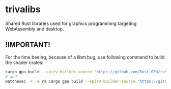 # trivalibs

Shared Rust libraries used for graphics programming targeting WebAssembly and desktop.

## !IMPORTANT!

For the time beeing, because of a libm bug, use following command to build the shader crates:

```bash
cargo gpu build --spirv-builder-source "https://github.com/Rust-GPU/rust-gpu" --spirv-builder-version "1e4e468ccf7965d90a9748c7513f72e852fb5041" --multimodule
# and
watchexec -r -e rs cargo gpu build --spirv-builder-source "https://github.com/Rust-GPU/rust-gpu" --spirv-builder-version "1e4e468ccf7965d90a9748c7513f72e852fb5041" --multimodule
```
